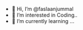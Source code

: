 - 👋 Hi, I’m @faslaanjummal
- 👀 I’m interested in Coding..
- 🌱 I’m currently learning ...


<!---
faslaanjummal/faslaanjummal is a ✨ special ✨ repository because its `README.md` (this file) appears on your GitHub profile.
You can click the Preview link to take a look at your changes.
--->
